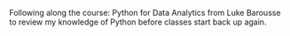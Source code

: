 Following along the course: Python for Data Analytics from Luke Barousse to review my knowledge of Python before classes start back up again.
